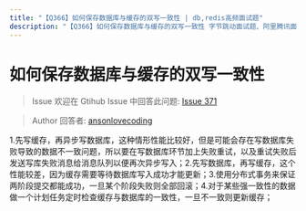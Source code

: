 ```yaml
---
title: "【Q366】如何保存数据库与缓存的双写一致性 | db,redis高频面试题"
description: "【Q366】如何保存数据库与缓存的双写一致性 字节跳动面试题、阿里腾讯面试题、美团小米面试题。"
---
```


# 如何保存数据库与缓存的双写一致性

> Issue
> 欢迎在 Gtihub Issue 中回答此问题: [Issue 371](https://github.com/shfshanyue/Daily-Question/issues/371)

> Author
> 回答者: [ansonlovecoding](https://github.com/ansonlovecoding)

1.先写缓存，再异步写数据库，这种情形性能比较好，但是可能会存在写数据库失败导致的数据不一致问题，所以要在写数据库环节加上失败重试，以及重试失败后发送写库失败消息给消息队列以便再次异步写入；2.先写数据库，再写缓存，这个性能较差，因为缓存需要等待数据库写入成功才能更新；3.使用分布式事务来保证两阶段提交都能成功，一旦某个阶段失败则全部回滚；4.对于某些强一致性的数据做一个计划任务定时检查缓存与数据库的一致性，一旦不一致则更新缓存；
